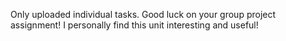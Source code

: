 Only uploaded individual tasks. Good luck on your group project assignment!
I personally find this unit interesting and useful!
